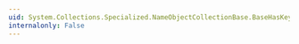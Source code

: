 ```yaml
---
uid: System.Collections.Specialized.NameObjectCollectionBase.BaseHasKeys
internalonly: False
---
```


